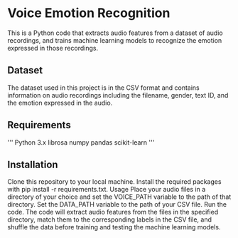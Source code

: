 # Voice Emotion Recognition
This is a Python code that extracts audio features from a dataset of audio recordings, and trains machine learning models to recognize the emotion expressed in those recordings.

## Dataset
The dataset used in this project is in the CSV format and contains information on audio recordings including the filename, gender, text ID, and the emotion expressed in the audio.

## Requirements
'''
Python 3.x
librosa
numpy
pandas
scikit-learn
'''
## Installation
Clone this repository to your local machine.
Install the required packages with pip install -r requirements.txt.
Usage
Place your audio files in a directory of your choice and set the VOICE_PATH variable to the path of that directory.
Set the DATA_PATH variable to the path of your CSV file.
Run the code.
The code will extract audio features from the files in the specified directory, match them to the corresponding labels in the CSV file, and shuffle the data before training and testing the machine learning models.